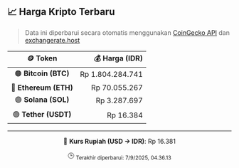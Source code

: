 

<!-- HARGA_KRIPTO -->
## 📈 Harga Kripto Terbaru

> Data ini diperbarui secara otomatis menggunakan [CoinGecko API](https://www.coingecko.com/) dan [exchangerate.host](https://exchangerate.host/)

<div align="center">

| 🪙 Token | 💰 Harga (IDR) |
|:------:|---------------:|
| 🟠 **Bitcoin (BTC)**   | Rp 1.804.284.741 |
| 🔵 **Ethereum (ETH)**  | Rp 70.055.267 |
| 🟣 **Solana (SOL)**    | Rp 3.287.697 |
| 🟢 **Tether (USDT)**   | Rp 16.384 |

---

💱 **Kurs Rupiah (USD → IDR)**: Rp 16.381

🕒 <sub>Terakhir diperbarui: 7/9/2025, 04.36.13</sub>

</div>
<!-- /HARGA_KRIPTO -->